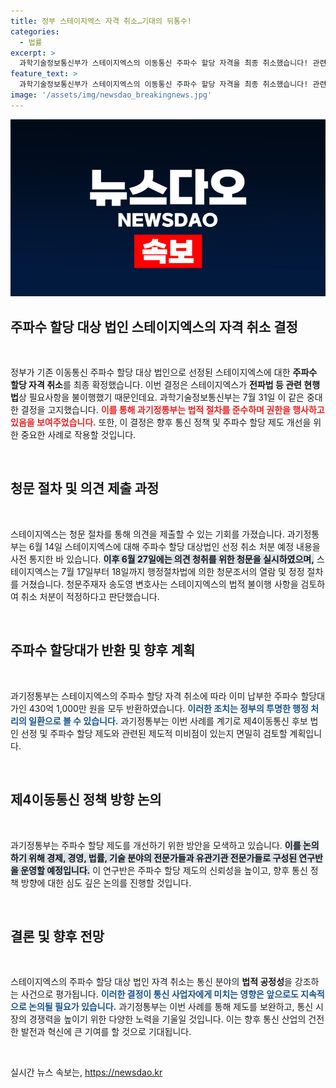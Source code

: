 ```yaml
---
title: 정부 스테이지엑스 자격 취소…기대의 뒤통수!
categories:
  - 법률
excerpt: >
  과학기술정보통신부가 스테이지엑스의 이동통신 주파수 할당 자격을 최종 취소했습니다! 관련 법규 미이행이 이유로, 430억원의 주파수 할당대도 반환 조치됩니다. 이번 사건을 기회 삼아 주파수 할당 제도를 전반적으로 점검할 계획입니다.
feature_text: >
  과학기술정보통신부가 스테이지엑스의 이동통신 주파수 할당 자격을 최종 취소했습니다! 관련 법규 미이행이 이유로, 430억원의 주파수 할당대도 반환 조치됩니다. 이번 사건을 기회 삼아 주파수 할당 제도를 전반적으로 점검할 계획입니다.
image: '/assets/img/newsdao_breakingnews.jpg'
---
```


<p><img src="/assets/img/newsdao_breakingnews.jpg" alt="bookingtag 속보" /></p>

<h2 data-ke-size="size26">주파수 할당 대상 법인 스테이지엑스의 자격 취소 결정</h2>

<p data-ke-size="size16">&nbsp;</p>

<p>정부가 기존 이동통신 주파수 할당 대상 법인으로 선정된 스테이지엑스에 대한 <b>주파수 할당 자격 취소</b>를 최종 확정했습니다. 이번 결정은 스테이지엑스가 <b>전파법 등 관련 현행법</b>상 필요사항을 불이행했기 때문인데요. 과학기술정보통신부는 7월 31일 이 같은 중대한 결정을 고지했습니다. <b><span style="color: #ee2323;">이를 통해 과기정통부는 법적 절차를 준수하며 권한을 행사하고 있음을 보여주었습니다.</span></b> 또한, 이 결정은 향후 통신 정책 및 주파수 할당 제도 개선을 위한 중요한 사례로 작용할 것입니다.</p>

<p data-ke-size="size16">&nbsp;</p>

<h2 data-ke-size="size26">청문 절차 및 의견 제출 과정</h2>

<p data-ke-size="size16">&nbsp;</p>

<p>스테이지엑스는 청문 절차를 통해 의견을 제출할 수 있는 기회를 가졌습니다. 과기정통부는 6월 14일 스테이지엑스에 대해 주파수 할당 대상법인 선정 취소 처분 예정 내용을 사전 통지한 바 있습니다. <b><span style="background-color: #21538527;">이후 6월 27일에는 의견 청취를 위한 청문을 실시하였으며,</span></b> 스테이지엑스는 7월 17일부터 18일까지 행정절차법에 의한 청문조서의 열람 및 정정 절차를 거쳤습니다. 청문주재자 송도영 변호사는 스테이지엑스의 법적 불이행 사항을 검토하여 취소 처분이 적정하다고 판단했습니다.</p>

<p data-ke-size="size16">&nbsp;</p>

<h2 data-ke-size="size26">주파수 할당대가 반환 및 향후 계획</h2>

<p data-ke-size="size16">&nbsp;</p>

<p>과기정통부는 스테이지엑스의 주파수 할당 자격 취소에 따라 이미 납부한 주파수 할당대가인 430억 1,000만 원을 모두 반환하였습니다. <b><span style="color: #1a5490;">이러한 조치는 정부의 투명한 행정 처리의 일환으로 볼 수 있습니다.</span></b> 과기정통부는 이번 사례를 계기로 제4이동통신 후보 법인 선정 및 주파수 할당 제도와 관련된 제도적 미비점이 있는지 면밀히 검토할 계획입니다.</p>

<p data-ke-size="size16">&nbsp;</p>

<h2 data-ke-size="size26">제4이동통신 정책 방향 논의</h2>

<p data-ke-size="size16">&nbsp;</p>

<p>과기정통부는 주파수 할당 제도를 개선하기 위한 방안을 모색하고 있습니다. <b><span style="background-color: #21538527;">이를 논의하기 위해 경제, 경영, 법률, 기술 분야의 전문가들과 유관기관 전문가들로 구성된 연구반을 운영할 예정입니다.</span></b> 이 연구반은 주파수 할당 제도의 신뢰성을 높이고, 향후 통신 정책 방향에 대한 심도 깊은 논의를 진행할 것입니다. </p>

<p data-ke-size="size16">&nbsp;</p>

<h2 data-ke-size="size26">결론 및 향후 전망</h2>

<p data-ke-size="size16">&nbsp;</p>

<p>스테이지엑스의 주파수 할당 대상 법인 자격 취소는 통신 분야의 <b>법적 공정성</b>을 강조하는 사건으로 평가됩니다. <b><span style="color: #1a5490;">이러한 결정이 통신 사업자에게 미치는 영향은 앞으로도 지속적으로 논의될 필요가 있습니다.</span></b> 과기정통부는 이번 사례를 통해 제도를 보완하고, 통신 시장의 경쟁력을 높이기 위한 다양한 노력을 기울일 것입니다. 이는 향후 통신 산업의 건전한 발전과 혁신에 큰 기여를 할 것으로 기대됩니다.</p>

<p data-ke-size="size16">&nbsp;</p>
실시간 뉴스 속보는, <a href="https://newsdao.kr" rel="dofollow">https://newsdao.kr</a>


